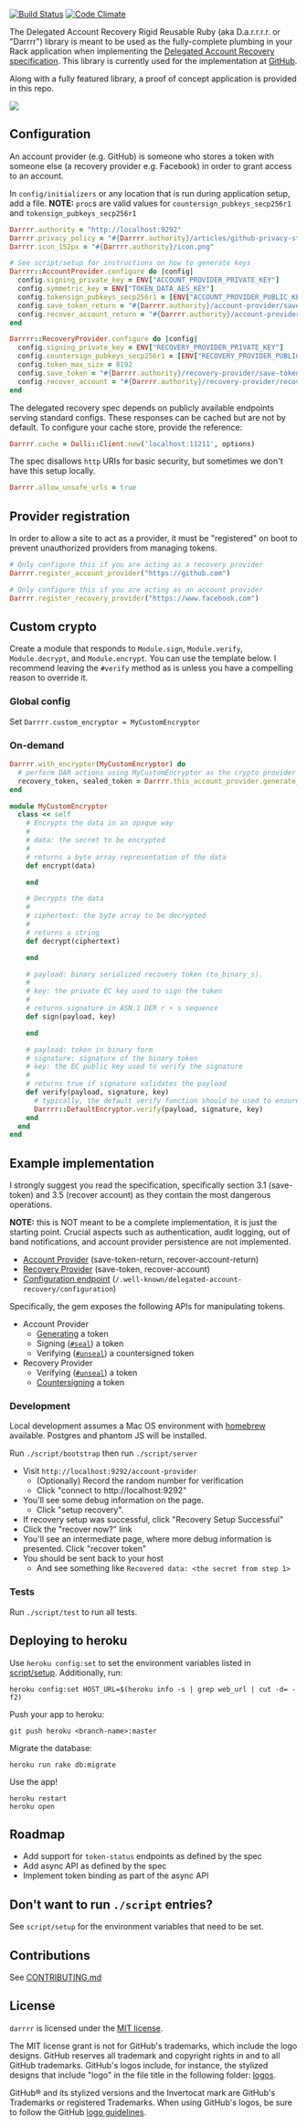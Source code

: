 [![Build Status](https://travis-ci.org/github/darrrr.svg?branch=master)](https://travis-ci.org/github/darrrr) [![Code Climate](https://codeclimate.com/github/github/darrrr/badges/gpa.svg)](https://codeclimate.com/github/github/darrrr)

The Delegated Account Recovery Rigid Reusable Ruby (aka D.a.r.r.r.r. or "Darrrr") library is meant to be used as the fully-complete plumbing in your Rack application when implementing the [Delegated Account Recovery specification](https://github.com/facebook/DelegatedRecoverySpecification). This library is currently used for the implementation at [GitHub](https://githubengineering.com/recover-accounts-elsewhere/).

Along with a fully featured library, a proof of concept application is provided in this repo.

![](/logos/dar-logo-transparent-small.png)

## Configuration

An account provider (e.g. GitHub) is someone who stores a token with someone else (a recovery provider e.g. Facebook) in order to grant access to an account.

In `config/initializers` or any location that is run during application setup, add a file. **NOTE:** `proc`s are valid values for `countersign_pubkeys_secp256r1` and `tokensign_pubkeys_secp256r1`

```ruby
Darrrr.authority = "http://localhost:9292"
Darrrr.privacy_policy = "#{Darrrr.authority}/articles/github-privacy-statement/"
Darrrr.icon_152px = "#{Darrrr.authority}/icon.png"

# See script/setup for instructions on how to generate keys
Darrrr::AccountProvider.configure do |config|
  config.signing_private_key = ENV["ACCOUNT_PROVIDER_PRIVATE_KEY"]
  config.symmetric_key = ENV["TOKEN_DATA_AES_KEY"]
  config.tokensign_pubkeys_secp256r1 = [ENV["ACCOUNT_PROVIDER_PUBLIC_KEY"]] || lambda { |provider, context| "you wouldn't do this in real life but procs are supported for this value" }
  config.save_token_return = "#{Darrrr.authority}/account-provider/save-token-return"
  config.recover_account_return = "#{Darrrr.authority}/account-provider/recover-account-return"
end

Darrrr::RecoveryProvider.configure do |config|
  config.signing_private_key = ENV["RECOVERY_PROVIDER_PRIVATE_KEY"]
  config.countersign_pubkeys_secp256r1 = [ENV["RECOVERY_PROVIDER_PUBLIC_KEY"]] || lambda { |provider, context| "you wouldn't do this in real life but procs are supported for this value" }
  config.token_max_size = 8192
  config.save_token = "#{Darrrr.authority}/recovery-provider/save-token"
  config.recover_account = "#{Darrrr.authority}/recovery-provider/recover-account"
end
```

The delegated recovery spec depends on publicly available endpoints serving standard configs. These responses can be cached but are not by default. To configure your cache store, provide the reference:

```ruby
Darrrr.cache = Dalli::Client.new('localhost:11211', options)
```

The spec disallows `http` URIs for basic security, but sometimes we don't have this setup locally.

```ruby
Darrrr.allow_unsafe_urls = true
```

## Provider registration

In order to allow a site to act as a provider, it must be "registered" on boot to prevent unauthorized providers from managing tokens.

```ruby
# Only configure this if you are acting as a recovery provider
Darrrr.register_account_provider("https://github.com")

# Only configure this if you are acting as an account provider
Darrrr.register_recovery_provider("https://www.facebook.com")
```

## Custom crypto

Create a module that responds to `Module.sign`, `Module.verify`, `Module.decrypt`, and `Module.encrypt`. You can use the template below. I recommend leaving the `#verify` method as is unless you have a compelling reason to override it.

### Global config

Set `Darrrr.custom_encryptor = MyCustomEncryptor`

### On-demand

```ruby
Darrrr.with_encryptor(MyCustomEncryptor) do
  # perform DAR actions using MyCustomEncryptor as the crypto provider
  recovery_token, sealed_token = Darrrr.this_account_provider.generate_recovery_token(data: "foo", audience: recovery_provider, context: { user: current_user })
end
```

```ruby
module MyCustomEncryptor
  class << self
    # Encrypts the data in an opaque way
    #
    # data: the secret to be encrypted
    #
    # returns a byte array representation of the data
    def encrypt(data)

    end

    # Decrypts the data
    #
    # ciphertext: the byte array to be decrypted
    #
    # returns a string
    def decrypt(ciphertext)

    end

    # payload: binary serialized recovery token (to_binary_s).
    #
    # key: the private EC key used to sign the token
    #
    # returns signature in ASN.1 DER r + s sequence
    def sign(payload, key)

    end

    # payload: token in binary form
    # signature: signature of the binary token
    # key: the EC public key used to verify the signature
    #
    # returns true if signature validates the payload
    def verify(payload, signature, key)
      # typically, the default verify function should be used to ensure compatibility
      Darrrr::DefaultEncryptor.verify(payload, signature, key)
    end
  end
end
```

## Example implementation

I strongly suggest you read the specification, specifically section 3.1 (save-token) and 3.5 (recover account) as they contain the most dangerous operations.

**NOTE:** this is NOT meant to be a complete implementation, it is just the starting point. Crucial aspects such as authentication, audit logging, out of band notifications, and account provider persistence are not implemented.

* [Account Provider](controllers/account_provider_controller.rb) (save-token-return, recover-account-return)
* [Recovery Provider](controllers/recovery_provider_controller.rb) (save-token, recover-account)
* [Configuration endpoint](controllers/well_known_config_controller.rb) (`/.well-known/delegated-account-recovery/configuration`)

Specifically, the gem exposes the following APIs for manipulating tokens.
* Account Provider
  * [Generating](https://github.com/github/darrrr/blob/faafda5b1773e077c9c10b55b46216f97d13cd3b/lib/github/delegated_account_recovery/account_provider.rb#L49) a token
  * Signing ([`#seal`](https://github.com/github/darrrr/blob/faafda5b1773e077c9c10b55b46216f97d13cd3b/lib/github/delegated_account_recovery/crypto_helper.rb#L13)) a token
  * Verifying ([`#unseal`](https://github.com/github/darrrr/blob/faafda5b1773e077c9c10b55b46216f97d13cd3b/lib/github/delegated_account_recovery/crypto_helper.rb#L30)) a countersigned token
* Recovery Provider
  * Verifying ([`#unseal`](https://github.com/github/darrrr/blob/faafda5b1773e077c9c10b55b46216f97d13cd3b/lib/github/delegated_account_recovery/crypto_helper.rb#L30)) a token
  * [Countersigning](https://github.com/github/darrrr/blob/faafda5b1773e077c9c10b55b46216f97d13cd3b/lib/github/delegated_account_recovery/recovery_provider.rb#L60) a token

### Development

Local development assumes a Mac OS environment with [homebrew](https://brew.sh/) available. Postgres and phantom JS will be installed.

Run `./script/bootstrap` then run `./script/server`

* Visit `http://localhost:9292/account-provider`
  * (Optionally) Record the random number for verification
  * Click "connect to http://localhost:9292"
* You'll see some debug information on the page.
  * Click "setup recovery".
* If recovery setup was successful, click "Recovery Setup Successful"
* Click the "recover now?" link
* You'll see an intermediate page, where more debug information is presented. Click "recover token"
* You should be sent back to your host
  * And see something like `Recovered data: <the secret from step 1>`

### Tests

Run `./script/test` to run all tests.

## Deploying to heroku

Use `heroku config:set` to set the environment variables listed in [script/setup](/script/setup). Additionally, run:

```
heroku config:set HOST_URL=$(heroku info -s | grep web_url | cut -d= -f2)
```

Push your app to heroku:

```
git push heroku <branch-name>:master
```

Migrate the database:

```
heroku run rake db:migrate
```

Use the app!

```
heroku restart
heroku open
```

## Roadmap

* Add support for `token-status` endpoints as defined by the spec
* Add async API as defined by the spec
* Implement token binding as part of the async API

## Don't want to run `./script` entries?

See `script/setup` for the environment variables that need to be set.

## Contributions

See [CONTRIBUTING.md](CONTRIBUTING.md)

## License

`darrrr` is licensed under the [MIT license](LICENSE.md).

The MIT license grant is not for GitHub's trademarks, which include the logo designs. GitHub reserves all trademark and copyright rights in and to all GitHub trademarks. GitHub's logos include, for instance, the stylized designs that include "logo" in the file title in the following folder:  [logos](/logos).

GitHub® and its stylized versions and the Invertocat mark are GitHub's Trademarks or registered Trademarks. When using GitHub's logos, be sure to follow the GitHub [logo guidelines](https://github.com/logos).
